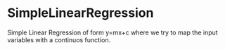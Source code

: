 # SimpleLinearRegression
Simple Linear Regression of form y=mx+c where we try to map the input variables with a continuos function.
